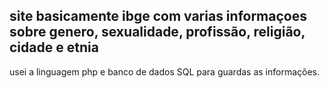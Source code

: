

## site basicamente ibge com varias informaçoes sobre genero, sexualidade, profissão, religião, cidade e etnia
usei a linguagem php e banco de dados SQL para guardas as informações.

